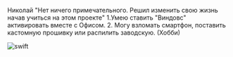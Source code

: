 Николай
"Нет ничего примечательного. Решил изменить свою жизнь начав учиться на этом проекте"
1.Умею ставить "Виндовс" активировать вместе с Офисом.
2. Могу взломать смартфон, поставить кастомную прошивку или распилить заводскую. (Хобби)


![swift](https://user-images.githubusercontent.com/112849355/204877857-36f2a0b3-2627-44e7-b9a8-5e717fcbb6fa.jpeg)
